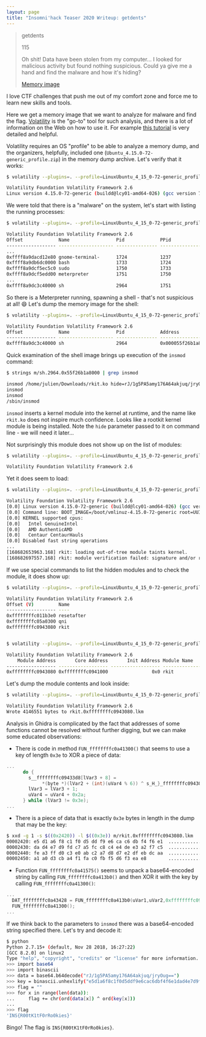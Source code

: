 ```yaml
---
layout: page
title: "Insomni'hack Teaser 2020 Writeup: getdents"
---
```


> getdents
>
> 115
>
> Oh shit! Data have been stolen from my computer... I looked for malicious activity but found nothing suspicious. Could ya give me a hand and find the malware and how it's hiding?
> 
> [Memory image](https://storage.googleapis.com/insomnihack/media/memory_a97a5b9a792b61131eb6193e09c69616df875bb43539359af0e421b1b0798ba7.zip)

I love CTF challenges that push me out of my comfort zone and force me to learn new skills and tools. 

Here we get a memory image that we want to analyze for malware and find the flag. [Volatility](https://www.volatilityfoundation.org/) is the "go-to" tool for such analysis, and there is a lot of information on the Web on how to use it. For example [this tutorial](https://apps.dtic.mil/dtic/tr/fulltext/u2/1004190.pdf) is very detailed and helpful.

Volatility requires an OS "profile" to be able to analyze a memory dump, and the organizers, helpfully, included one (```Ubuntu_4.15.0-72-generic_profile.zip```) in the memory dump archive. Let's verify that it works:

```sh
$ volatility --plugins=. --profile=LinuxUbuntu_4_15_0-72-generic_profilex64 -f memory.vmem linux_banner

Volatility Foundation Volatility Framework 2.6
Linux version 4.15.0-72-generic (buildd@lcy01-amd64-026) (gcc version 7.4.0 (Ubuntu 7.4.0-1ubuntu1~18.04.1)) #81-Ubuntu SMP Tue Nov 26 12:20:02 UTC 2019 (Ubuntu 4.15.0-72.81-generic 4.15.18)
```

We were told that there is a "malware" on the system, let's start with listing the running processes:

```sh
$ volatility --plugins=. --profile=LinuxUbuntu_4_15_0-72-generic_profilex64 -f memory.vmem linux_pslist

Volatility Foundation Volatility Framework 2.6
Offset             Name                 Pid             PPid            Uid             Gid    DTB                Start Time
------------------ -------------------- --------------- --------------- --------------- ------ ------------------ ----------
...
0xffff8a9dacd12e80 gnome-terminal-      1724            1237            1000            1000   0x0000000014c3a000 2020-01-16 14:00:57 UTC+0000
0xffff8a9db6dc0000 bash                 1733            1724            1000            1000   0x0000000014662000 2020-01-16 14:00:57 UTC+0000
0xffff8a9dcf5ec5c0 sudo                 1750            1733            0               0      0x000000005388a000 2020-01-16 14:01:22 UTC+0000
0xffff8a9dcf5edd00 meterpreter          1751            1750            0               0      0x0000000014540000 2020-01-16 14:01:22 UTC+0000
...
0xffff8a9dc3c40000 sh                   2964            1751            0               0      0x0000000076aec000 2020-01-16 14:02:57 UTC+0000
```

So there is a Meterpreter running, spawning a shell - that's not suspicious at all! :smile: Let's dump the memory image for the shell:

```sh
$ volatility --plugins=. --profile=LinuxUbuntu_4_15_0-72-generic_profilex64 -f memory.vmem linux_procdump -p 2964 -D ./m

Volatility Foundation Volatility Framework 2.6
Offset             Name                 Pid             Address            Output File
------------------ -------------------- --------------- ------------------ -----------
0xffff8a9dc3c40000 sh                   2964            0x000055f26b1a8000 ./m/sh.2964.0x55f26b1a8000
```

Quick examination of the shell image brings up execution of the ```insmod``` command:

```sh
$ strings m/sh.2964.0x55f26b1a8000 | grep insmod

insmod /home/julien/Downloads/rkit.ko hide=rJ/1g5PA5amy176A64akjuq/jryOug== hide_pid=1751
insmod
insmod
/sbin/insmod
```

```insmod``` inserts a kernel module into the kernel at runtime, and the name like ```rkit.ko``` does not inspire much confidence. Looks like a rootkit kernel module is being installed. Note the ```hide``` parameter passed to it on command line - we will need it later...

Not surprisingly this module does not show up on the list of modules:

```sh
$ volatility --plugins=. --profile=LinuxUbuntu_4_15_0-72-generic_profilex64 -f memory.vmem linux_lsmod | grep rkit

Volatility Foundation Volatility Framework 2.6
```

Yet it does seem to load:

```sh
$ volatility --plugins=. --profile=LinuxUbuntu_4_15_0-72-generic_profilex64 -f memory.vmem linux_dmesg

Volatility Foundation Volatility Framework 2.6
[0.0] Linux version 4.15.0-72-generic (buildd@lcy01-amd64-026) (gcc version 7.4.0 (Ubuntu 7.4.0-1ubuntu1~18.04.1)) #81-Ubuntu SMP Tue Nov 26 12:20:02 UTC 2019 (Ubuntu 4.15.0-72.81-generic 4.15.18)
[0.0] Command line: BOOT_IMAGE=/boot/vmlinuz-4.15.0-72-generic root=UUID=aee60f3a-b82f-4d1a-92ca-98ab58c5f506 ro find_preseed=/preseed.cfg auto noprompt priority=critical locale=en_US quiet
[0.0] KERNEL supported cpus:
[0.0]   Intel GenuineIntel
[0.0]   AMD AuthenticAMD
[0.0]   Centaur CentaurHauls
[0.0] Disabled fast string operations
...
[168682653963.168] rkit: loading out-of-tree module taints kernel.
[168682697557.168] rkit: module verification failed: signature and/or required key missing - tainting kernel
```

If we use special commands to list the hidden modules and to check the module, it does show up:

```sh
$ volatility --plugins=. --profile=LinuxUbuntu_4_15_0-72-generic_profilex64 -f memory.vmem linux_hidden_modules

Volatility Foundation Volatility Framework 2.6
Offset (V)         Name
------------------ ----
0xffffffffc011b3e0 resetafter
0xffffffffc05a0300 qni
0xffffffffc0943080 rkit


$ volatility --plugins=. --profile=LinuxUbuntu_4_15_0-72-generic_profilex64 -f memory.vmem linux_check_modules

Volatility Foundation Volatility Framework 2.6
    Module Address       Core Address       Init Address Module Name             
------------------ ------------------ ------------------ ------------------------
0xffffffffc0943080 0xffffffffc0941000                0x0 rkit  
```

Let's dump the module contents and look inside:

```sh
$ volatility --plugins=. --profile=LinuxUbuntu_4_15_0-72-generic_profilex64 -f memory.vmem linux_moddump -D ./m -b 0xffffffffc0943080

Volatility Foundation Volatility Framework 2.6
Wrote 4146551 bytes to rkit.0xffffffffc0943080.lkm
```

Analysis in Ghidra is complicated by the fact that addresses of some functions cannot be resolved without further digging, but we can make some educated observations:

* There is code in method ```FUN_ffffffffc0a41300()``` that seems to use a key of length ```0x3e``` to XOR a piece of data:

```c
...
      do {
        s__ffffffffc09433d8[lVar3 + 8] =
             *(byte *)(lVar2 + (int)(uVar4 % 6)) ^ s_H_}_ffffffffc0943000[lVar3];
        lVar3 = lVar3 + 1;
        uVar4 = uVar4 + 0x2a;
      } while (lVar3 != 0x3e);
...
```

* There is a piece of data that is exactly ```0x3e``` bytes in length in the dump that may be the key:

```sh
$ xxd -g 1 -s $((0x2420)) -l $((0x3e)) m/rkit.0xffffffffc0943080.lkm 
00002420: e5 d1 a6 f8 c1 f0 d5 dd f9 e6 ca c6 db f4 f6 e1  ................
00002430: da d4 e7 d9 fd c7 a5 fc c8 c4 e4 de e3 a2 f7 c5  ................
00002440: fe a3 ff d0 c3 e0 ab c2 a7 d8 d7 e2 df eb dc aa  ................
00002450: a1 a0 d3 cb a4 f1 fa c0 fb f5 d6 f3 ea e8        ..............
```

* Function ```FUN_ffffffffc0a41575()``` seems to unpack a base64-encoded string by calling ```FUN_ffffffffc0a413b0()``` and then XOR it with the key by calling ```FUN_ffffffffc0a41300()```:

```c
...
  DAT_ffffffffc0a43428 = FUN_ffffffffc0a413b0(uVar1,uVar2,0xffffffffc0943420);
  FUN_ffffffffc0a41300();
...
```

If we think back to the parameters to ```insmod``` there was a base64-encoded string specified there. Let's try and decode it:

```sh
$ python
Python 2.7.15+ (default, Nov 28 2018, 16:27:22) 
[GCC 8.2.0] on linux2
Type "help", "copyright", "credits" or "license" for more information.
>>> import base64
>>> import binascii
>>> data = base64.b64decode("rJ/1g5PA5amy176A64akjuq/jryOug==")
>>> key = binascii.unhexlify("e5d1a6f8c1f0d5ddf9e6cac6dbf4f6e1dad4e7d9fdc7a5fcc8c4e4dee3a2f7c5fea3ffd0c3e0abc2a7d8d7e2dfebdcaaa1a0d3cba4f1fac0fbf5d6f3eae8")
>>> flag = ""
>>> for x in range(len(data)):
...     flag += chr(ord(data[x]) ^ ord(key[x]))
... 
>>> flag
'INS{R00tK1tF0rRo0kies}' 
```

Bingo! The flag is ```INS{R00tK1tF0rRo0kies}```.



